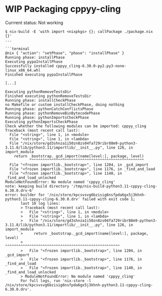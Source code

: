 # WIP Packaging cppyy-cling

Currrent status: Not working

```terminal
$ nix-build -E 'with import <nixpkgs> {}; callPackage ./package.nix {}'
...

```terminal
@nix { "action": "setPhase", "phase": "installPhase" }
Running phase: installPhase
Executing pypaInstallPhase
Successfully installed cppyy_cling-6.30.0-py2.py3-none-linux_x86_64.whl
Finished executing pypaInstallPhase

[...]

Executing pythonRemoveTestsDir
Finished executing pythonRemoveTestsDir
Running phase: installCheckPhase
no Makefile or custom installCheckPhase, doing nothing
Running phase: pythonCatchConflictsPhase
Running phase: pythonRemoveBinBytecodePhase
Running phase: pythonImportsCheckPhase
Executing pythonImportsCheckPhase
Check whether the following modules can be imported: cppyy_cling
Traceback (most recent call last):
  File "<string>", line 1, in <module>
  File "<string>", line 1, in <lambda>
  File "/nix/store/gd3shnza1i50zn8zs04fa729ribr88m9-python3-3.11.8/lib/python3.11/importlib/__init__.py", line 126, in import_module
    return _bootstrap._gcd_import(name[level:], package, level)
           ^^^^^^^^^^^^^^^^^^^^^^^^^^^^^^^^^^^^^^^^^^^^^^^^^^^^
  File "<frozen importlib._bootstrap>", line 1204, in _gcd_import
  File "<frozen importlib._bootstrap>", line 1176, in _find_and_load
  File "<frozen importlib._bootstrap>", line 1140, in _find_and_load_unlocked
ModuleNotFoundError: No module named 'cppyy_cling'
note: keeping build directory '/tmp/nix-build-python3.11-cppyy-cling-6.30.0.drv-6'
error: builder for '/nix/store/kpcsvsvg6bzisig6nsfpda6gx5j3khnh-python3.11-cppyy-cling-6.30.0.drv' failed with exit code 1;
       last 10 log lines:
       > Traceback (most recent call last):
       >   File "<string>", line 1, in <module>
       >   File "<string>", line 1, in <lambda>
       >   File "/nix/store/gd3shnza1i50zn8zs04fa729ribr88m9-python3-3.11.8/lib/python3.11/importlib/__init__.py", line 126, in import_module
       >     return _bootstrap._gcd_import(name[level:], package, level)
       >            ^^^^^^^^^^^^^^^^^^^^^^^^^^^^^^^^^^^^^^^^^^^^^^^^^^^^
       >   File "<frozen importlib._bootstrap>", line 1204, in _gcd_import
       >   File "<frozen importlib._bootstrap>", line 1176, in _find_and_load
       >   File "<frozen importlib._bootstrap>", line 1140, in _find_and_load_unlocked
       > ModuleNotFoundError: No module named 'cppyy_cling'
       For full logs, run 'nix-store -l /nix/store/kpcsvsvg6bzisig6nsfpda6gx5j3khnh-python3.11-cppyy-cling-6.30.0.drv'.
```
